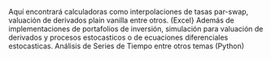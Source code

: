 Aquí encontrará calculadoras como interpolaciones de tasas par-swap, valuación de derivados plain vanilla entre otros. (Excel}
Además de implementaciones de portafolios de inversión, simulación para valuación de derivados y procesos estocasticos o de ecuaciones diferenciales estocasticas. Análisis de Series de Tiempo entre otros temas (Python)
